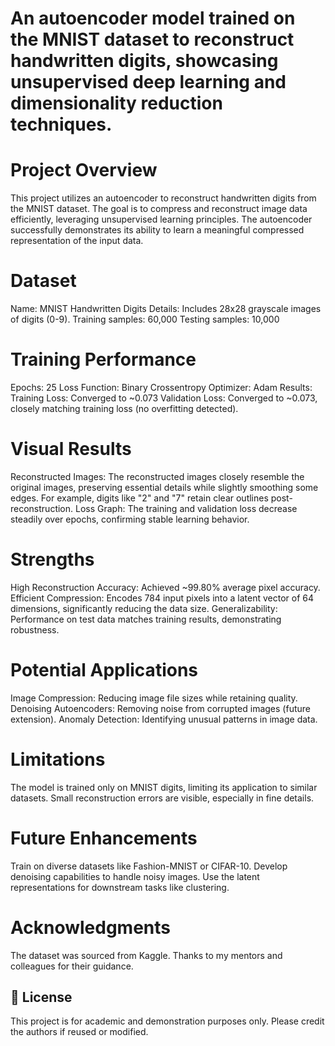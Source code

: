 # An autoencoder model trained on the MNIST dataset to reconstruct handwritten digits, showcasing unsupervised deep learning and dimensionality reduction techniques.
# Project Overview
This project utilizes an autoencoder to reconstruct handwritten digits from the MNIST dataset. The goal is to compress and reconstruct image data efficiently, leveraging unsupervised learning principles. The autoencoder successfully demonstrates its ability to learn a meaningful compressed representation of the input data.

# Dataset
Name: MNIST Handwritten Digits
Details: Includes 28x28 grayscale images of digits (0-9).
Training samples: 60,000
Testing samples: 10,000

# Training Performance
Epochs: 25
Loss Function: Binary Crossentropy
Optimizer: Adam
Results:
Training Loss: Converged to ~0.073
Validation Loss: Converged to ~0.073, closely matching training loss (no overfitting detected).

# Visual Results
Reconstructed Images:
The reconstructed images closely resemble the original images, preserving essential details while slightly smoothing some edges.
For example, digits like "2" and "7" retain clear outlines post-reconstruction.
Loss Graph:
The training and validation loss decrease steadily over epochs, confirming stable learning behavior.

# Strengths
High Reconstruction Accuracy: Achieved ~99.80% average pixel accuracy.
Efficient Compression: Encodes 784 input pixels into a latent vector of 64 dimensions, significantly reducing the data size.
Generalizability: Performance on test data matches training results, demonstrating robustness.

# Potential Applications
Image Compression: Reducing image file sizes while retaining quality.
Denoising Autoencoders: Removing noise from corrupted images (future extension).
Anomaly Detection: Identifying unusual patterns in image data.

# Limitations
The model is trained only on MNIST digits, limiting its application to similar datasets.
Small reconstruction errors are visible, especially in fine details.

# Future Enhancements
Train on diverse datasets like Fashion-MNIST or CIFAR-10.
Develop denoising capabilities to handle noisy images.
Use the latent representations for downstream tasks like clustering.

# Acknowledgments
The dataset was sourced from Kaggle.
Thanks to my mentors and colleagues for their guidance.

## 📄 License
This project is for academic and demonstration purposes only. Please credit the authors if reused or modified.

